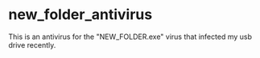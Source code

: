 # new_folder_antivirus
This is an antivirus for the "NEW_FOLDER.exe" virus that infected my usb drive recently.
